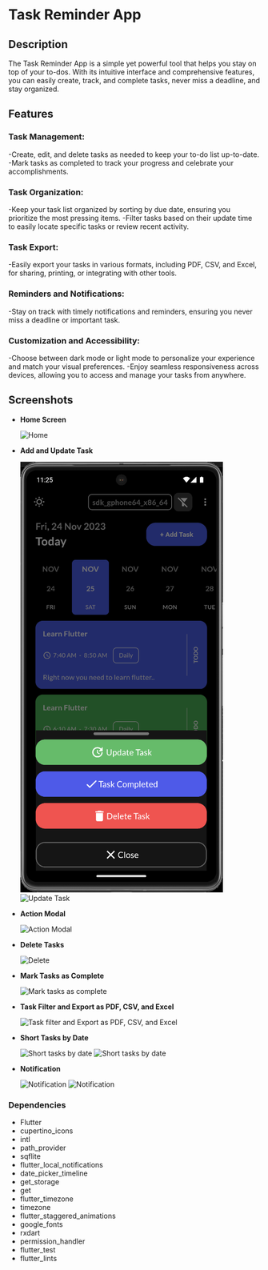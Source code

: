 # Task Reminder App

## Description

The Task Reminder App is a simple yet powerful tool that helps you stay on top of your to-dos. With its intuitive interface and comprehensive features, you can easily create, track, and complete tasks, never miss a deadline, and stay organized.

## Features

### Task Management:
-Create, edit, and delete tasks as needed to keep your to-do list up-to-date.
-Mark tasks as completed to track your progress and celebrate your accomplishments.

### Task Organization:
-Keep your task list organized by sorting by due date, ensuring you prioritize the most pressing items.
-Filter tasks based on their update time to easily locate specific tasks or review recent activity.

### Task Export:
-Easily export your tasks in various formats, including PDF, CSV, and Excel, for sharing, printing, or integrating with other tools.

### Reminders and Notifications:
-Stay on track with timely notifications and reminders, ensuring you never miss a deadline or important task.

### Customization and Accessibility:
-Choose between dark mode or light mode to personalize your experience and match your visual preferences.
-Enjoy seamless responsiveness across devices, allowing you to access and manage your tasks from anywhere.

## Screenshots

- **Home Screen**
  
  ![Home]()

- **Add and Update Task**
  
  ![Add Task](https://github.com/tuljeshrahul/ToDoApp/blob/934fe68ddfc12323b1884dc958a16a2cda17e139/images/screenshot/Action%20modal.png)
  ![Update Task]()

- **Action Modal**
  
  ![Action Modal]()

- **Delete Tasks**
  
  ![Delete]()

- **Mark Tasks as Complete**
  
  ![Mark tasks as complete]()

- **Task Filter and Export as PDF, CSV, and Excel**
  
  ![Task filter and Export as PDF, CSV, and Excel]()

- **Short Tasks by Date**
  
  ![Short tasks by date]()
  ![Short tasks by date]()

- **Notification**
  
  ![Notification]()
  ![Notification]()

### Dependencies

- Flutter
- cupertino_icons
- intl
- path_provider
- sqflite
- flutter_local_notifications
- date_picker_timeline
- get_storage
- get
- flutter_timezone
- timezone
- flutter_staggered_animations
- google_fonts
- rxdart
- permission_handler
- flutter_test
- flutter_lints


